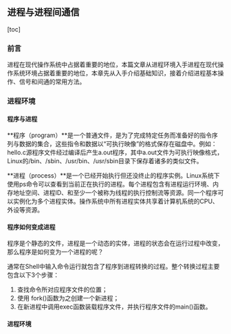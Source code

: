 ## 进程与进程间通信

[toc]

### 前言

进程在现代操作系统中占据着重要的地位，本篇文章从进程环境入手进程在现代操作系统环境占据着重要的地位，本章先从入手介绍基础知识，接着介绍进程基本操作、信号和间通的常用方法。 

### 进程环境

#### 程序与进程

**程序（program）**是一个普通文件，是为了完成特定任务而准备好的指令序列与数据的集合，这些指令和数据以“可执行映像”的格式保存在磁盘中。例如：hello.c源程序文件经过编译后产生a.out程序，其中a.out文件为可执行映像格式，Linux的/bin、/sbin、/usr/bin、/usr/sbin目录下保存着诸多的类似文件。

**进程（process）**是一个已经开始执行但还没终止的程序实例。Linux系统下使用ps命令可以查看到当前正在执行的进程。每个进程包含有进程运行环境、内存地址空间、进程ID、和至少一个被称为线程的执行控制流等资源。同一个程序可以实例化为多个进程实体。操作系统中所有进程实体共享着计算机系统的CPU、外设等资源。

#### 程序如何变成进程

程序是个静态的文件，进程是一个动态的实体，进程的状态会在运行过程中改变，那么程序是如何变为一个进程的呢？

通常在Shell中输入命令运行就包含了程序到进程转换的过程。整个转换过程主要包含以下3个步骤：

1. 查找命令所对应程序文件的位置；
2. 使用 fork()函数为之创建一个新进程；
3. 在新进程中调用exec函数装载程序文件，并执行程序文件的main()函数。

#### 进程环境



